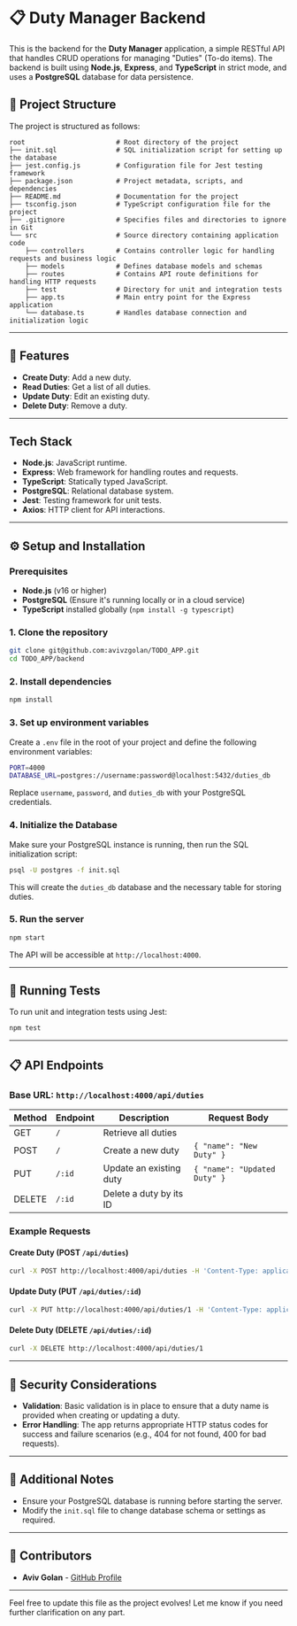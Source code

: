 # 📋 Duty Manager Backend

This is the backend for the **Duty Manager** application, a simple RESTful API that handles CRUD operations for managing "Duties" (To-do items). The backend is built using **Node.js**, **Express**, and **TypeScript** in strict mode, and uses a **PostgreSQL** database for data persistence.

## 📁 Project Structure

The project is structured as follows:

```
root                       # Root directory of the project
├── init.sql               # SQL initialization script for setting up the database
├── jest.config.js         # Configuration file for Jest testing framework
├── package.json           # Project metadata, scripts, and dependencies
├── README.md              # Documentation for the project
├── tsconfig.json          # TypeScript configuration file for the project
├── .gitignore             # Specifies files and directories to ignore in Git
└── src                    # Source directory containing application code
    ├── controllers        # Contains controller logic for handling requests and business logic
    ├── models             # Defines database models and schemas
    ├── routes             # Contains API route definitions for handling HTTP requests
    ├── test               # Directory for unit and integration tests
    ├── app.ts             # Main entry point for the Express application
    └── database.ts        # Handles database connection and initialization logic
```

---

## 🚀 Features

- **Create Duty**: Add a new duty.
- **Read Duties**: Get a list of all duties.
- **Update Duty**: Edit an existing duty.
- **Delete Duty**: Remove a duty.

---

## Tech Stack

- **Node.js**: JavaScript runtime.
- **Express**: Web framework for handling routes and requests.
- **TypeScript**: Statically typed JavaScript.
- **PostgreSQL**: Relational database system.
- **Jest**: Testing framework for unit tests.
- **Axios**: HTTP client for API interactions.

---

## ⚙️ Setup and Installation

### Prerequisites

- **Node.js** (v16 or higher)
- **PostgreSQL** (Ensure it's running locally or in a cloud service)
- **TypeScript** installed globally (`npm install -g typescript`)

### 1. Clone the repository

```bash
git clone git@github.com:avivzgolan/TODO_APP.git
cd TODO_APP/backend
```

### 2. Install dependencies

```bash
npm install
```

### 3. Set up environment variables

Create a `.env` file in the root of your project and define the following environment variables:

```bash
PORT=4000
DATABASE_URL=postgres://username:password@localhost:5432/duties_db
```

Replace `username`, `password`, and `duties_db` with your PostgreSQL credentials.

### 4. Initialize the Database

Make sure your PostgreSQL instance is running, then run the SQL initialization script:

```bash
psql -U postgres -f init.sql
```

This will create the `duties_db` database and the necessary table for storing duties.

### 5. Run the server

```bash
npm start
```

The API will be accessible at `http://localhost:4000`.

---

## 🧪 Running Tests

To run unit and integration tests using Jest:

```bash
npm test
```

---

## 📋 API Endpoints

### Base URL: `http://localhost:4000/api/duties`

| Method | Endpoint | Description             | Request Body                 |
| ------ | -------- | ----------------------- | ---------------------------- |
| GET    | `/`      | Retrieve all duties     |                              |
| POST   | `/`      | Create a new duty       | `{ "name": "New Duty" }`     |
| PUT    | `/:id`   | Update an existing duty | `{ "name": "Updated Duty" }` |
| DELETE | `/:id`   | Delete a duty by its ID |                              |

### Example Requests

#### Create Duty (POST `/api/duties`)

```bash
curl -X POST http://localhost:4000/api/duties -H 'Content-Type: application/json' -d '{"name": "Buy Groceries"}'
```

#### Update Duty (PUT `/api/duties/:id`)

```bash
curl -X PUT http://localhost:4000/api/duties/1 -H 'Content-Type: application/json' -d '{"name": "Go Shopping"}'
```

#### Delete Duty (DELETE `/api/duties/:id`)

```bash
curl -X DELETE http://localhost:4000/api/duties/1
```

---

## 🔐 Security Considerations

- **Validation**: Basic validation is in place to ensure that a duty name is provided when creating or updating a duty.
- **Error Handling**: The app returns appropriate HTTP status codes for success and failure scenarios (e.g., 404 for not found, 400 for bad requests).

---

## 📝 Additional Notes

- Ensure your PostgreSQL database is running before starting the server.
- Modify the `init.sql` file to change database schema or settings as required.

---

## 👥 Contributors

- **Aviv Golan** - [GitHub Profile](https://github.com/avivzgolan)

---

Feel free to update this file as the project evolves! Let me know if you need further clarification on any part.

